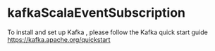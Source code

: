 # kafkaScalaEventSubscription

To install and set up Kafka , please follow the Kafka quick start guide https://kafka.apache.org/quickstart

